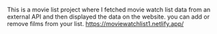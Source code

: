 This is a movie list project where I fetched movie watch list data from an external API and then displayed the data on the website. you can add or remove films from your list.                                                  https://moviewatchlist1.netlify.app/     
 
